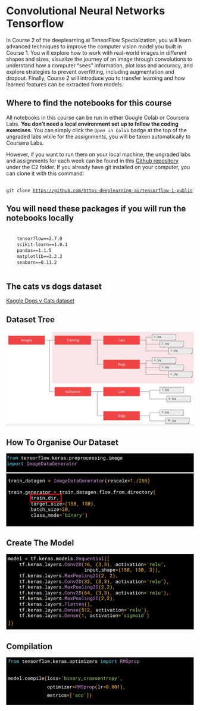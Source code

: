 # Convolutional Neural Networks Tensorflow

In Course 2 of the deeplearning.ai TensorFlow Specialization, you will learn advanced techniques to improve the computer vision model you built in Course 1. You will explore how to work with real-world images in different shapes and sizes, visualize the journey of an image through convolutions to understand how a computer “sees” information, plot loss and accuracy, and explore strategies to prevent overfitting, including augmentation and dropout. Finally, Course 2 will introduce you to transfer learning and how learned features can be extracted from models. 


## Where to find the notebooks for this course

All notebooks in this course can be run in either Google Colab or Coursera Labs. **You don’t need a local environment set up to follow the coding exercises**. You can simply click the <code>Open in Colab</code> badge at the top of the ungraded labs while for the assignments, you will be taken automatically to Coursera Labs.

However, if you want to run them on your local machine, the ungraded labs and assignments for each week can be found in this [Github repository](https://github.com/https-deeplearning-ai/tensorflow-1-public) under the C2 folder. If you already have git installed on your computer, you can clone it with this command:

<pre></pre>
<code>git clone https://github.com/https-deeplearning-ai/tensorflow-1-public</code>
</pre>

## You will need these packages if you will run the notebooks locally

<pre>
<code>
    tensorflow==2.7.0
    scikit-learn==1.0.1
    pandas==1.1.5
    matplotlib==3.2.2
    seaborn==0.11.2
</code>
</pre>

## The cats vs dogs dataset

[Kaggle Dogs v Cats dataset](https://www.kaggle.com/c/dogs-vs-cats)

## Dataset Tree

![image](images/1.png)

## How To Organise Our Dataset

![image](images/2.png)
![image](images/3.png)

## Create The Model

![image](images/4.png)

## Compilation

![image](images/5.png)
